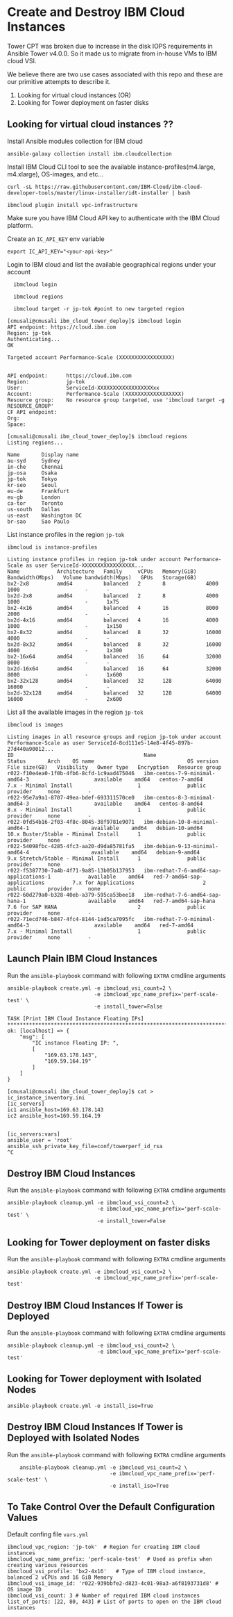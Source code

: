 Create and Destroy IBM Cloud Instances
=======================================

Tower CPT was broken due to increase in the disk IOPS requirements in Ansible Tower v4.0.0. So it made us to migrate from in-house VMs to IBM cloud VSI.

We believe there are two use cases associated with this repo and these are our primitive attempts to describe it.
1. Looking for virtual cloud instances (OR)
2. Looking for Tower deployment on faster disks

Looking for virtual cloud instances ??
------------------------------------

Install Ansible modules collection for IBM cloud

    ansible-galaxy collection install ibm.cloudcollection  

Install IBM Cloud CLI tool to see the available instance-profiles(m4.large, m4.xlarge), OS-images, and etc...

    curl -sL https://raw.githubusercontent.com/IBM-Cloud/ibm-cloud-developer-tools/master/linux-installer/idt-installer | bash

    ibmcloud plugin install vpc-infrastructure

Make sure you have IBM Cloud API key to authenticate with the IBM Cloud platform.

Create an `IC_API_KEY` env variable

    export IC_API_KEY="<your-api-key>"

Login to IBM cloud and list the available geographical regions under your account

      ibmcloud login

      ibmcloud regions

      ibmcloud target -r jp-tok #point to new targeted region

```
[cmusali@cmusali ibm_cloud_tower_deploy]$ ibmcloud login
API endpoint: https://cloud.ibm.com
Region: jp-tok
Authenticating...
OK

Targeted account Performance-Scale (XXXXXXXXXXXXXXXXX)


API endpoint:      https://cloud.ibm.com   
Region:            jp-tok   
User:              ServiceId-XXXXXXXXXXXXXXXXXXxx   
Account:           Performance-Scale (XXXXXXXXXXXXXXXXXX)   
Resource group:    No resource group targeted, use 'ibmcloud target -g RESOURCE_GROUP'   
CF API endpoint:      
Org:                  
Space:    

[cmusali@cmusali ibm_cloud_tower_deploy]$ ibmcloud regions
Listing regions...

Name       Display name   
au-syd     Sydney   
in-che     Chennai   
jp-osa     Osaka   
jp-tok     Tokyo   
kr-seo     Seoul   
eu-de      Frankfurt   
eu-gb      London   
ca-tor     Toronto   
us-south   Dallas   
us-east    Washington DC   
br-sao     Sao Paulo   
```

List instance profiles in the region `jp-tok`

    ibmcloud is instance-profiles

```
Listing instance profiles in region jp-tok under account Performance-Scale as user ServiceId-XXXXXXXXXXXXXXXXX...
Name            Architecture   Family     vCPUs   Memory(GiB)   Bandwidth(Mbps)   Volume bandwidth(Mbps)   GPUs   Storage(GB)   
bx2-2x8         amd64          balanced   2       8             4000              1000                     -      -   
bx2d-2x8        amd64          balanced   2       8             4000              1000                     -      1x75   
bx2-4x16        amd64          balanced   4       16            8000              2000                     -      -   
bx2d-4x16       amd64          balanced   4       16            4000              1000                     -      1x150   
bx2-8x32        amd64          balanced   8       32            16000             4000                     -      -   
bx2d-8x32       amd64          balanced   8       32            16000             4000                     -      1x300   
bx2-16x64       amd64          balanced   16      64            32000             8000                     -      -   
bx2d-16x64      amd64          balanced   16      64            32000             8000                     -      1x600   
bx2-32x128      amd64          balanced   32      128           64000             16000                    -      -   
bx2d-32x128     amd64          balanced   32      128           64000             16000                    -      2x600   
```

List all the available images in the region `jp-tok`

    ibmcloud is images


```
Listing images in all resource groups and region jp-tok under account Performance-Scale as user ServiceId-8cd111e5-14e8-4f45-897b-27d440a90012...
ID                                          Name                                               Status       Arch    OS name                              OS version                                File size(GB)   Visibility   Owner type   Encryption   Resource group   
r022-f10e4ea0-1f0b-4fb6-8cfd-1c9aad475046   ibm-centos-7-9-minimal-amd64-3                     available    amd64   centos-7-amd64                       7.x - Minimal Install                     1               public       provider     none         -   
r022-95e7a9a1-8707-49ea-bdef-693311570ce0   ibm-centos-8-3-minimal-amd64-3                     available    amd64   centos-8-amd64                       8.x - Minimal Install                     1               public       provider     none         -   
r022-0fd54b16-2f03-4f8c-8045-38f9781e9071   ibm-debian-10-8-minimal-amd64-1                    available    amd64   debian-10-amd64                      10.x Buster/Stable - Minimal Install      1               public       provider     none         -   
r022-54098fbc-4285-4fc3-aa20-d9da85781fa5   ibm-debian-9-13-minimal-amd64-4                    available    amd64   debian-9-amd64                       9.x Stretch/Stable - Minimal Install      1               public       provider     none         -   
r022-f5387730-7a4b-4f71-9a85-13b05b137953   ibm-redhat-7-6-amd64-sap-applications-1            available    amd64   red-7-amd64-sap-applications         7.x for Applications                      2               public       provider     none         -   
r022-60d279a0-b328-40eb-a379-595ca53bee18   ibm-redhat-7-6-amd64-sap-hana-1                    available    amd64   red-7-amd64-sap-hana                 7.6 for SAP HANA                          2               public       provider     none         -   
r022-71ecd746-b847-4fc4-8144-1ad5ca7095fc   ibm-redhat-7-9-minimal-amd64-3                     available    amd64   red-7-amd64                          7.x - Minimal Install                     1               public       provider     none         -   
```

Launch Plain IBM Cloud Instances
---------------------------------

Run the `ansible-playbook` command with following `EXTRA` cmdline arguments

    ansible-playbook create.yml -e ibmcloud_vsi_count=2 \
                                -e ibmcloud_vpc_name_prefix='perf-scale-test' \
                                -e install_tower=False
```
TASK [Print IBM Cloud Instance Floating IPs] ***************************************************************************************************************************************
ok: [localhost] => {
    "msg": [
        "IC instance Floating IP: ",
        [
            "169.63.178.143",
            "169.59.164.19"
        ]
    ]
}
```
```
[cmusali@cmusali ibm_cloud_tower_deploy]$ cat > ic_instance_inventory.ini
[ic_servers]
ic1 ansible_host=169.63.178.143
ic2 ansible_host=169.59.164.19


[ic_servers:vars]
ansible_user = 'root'          
ansible_ssh_private_key_file=conf/towerperf_id_rsa
^C
```

Destroy IBM Cloud Instances
----------------------------

Run the `ansible-playbook` command with following `EXTRA` cmdline arguments

    ansible-playbook cleanup.yml -e ibmcloud_vsi_count=2 \
                                 -e ibmcloud_vpc_name_prefix='perf-scale-test' \
                                 -e install_tower=False


Looking for Tower deployment on faster disks
---------------------------------------------

Run the `ansible-playbook` command with following `EXTRA` cmdline arguments

    ansible-playbook create.yml -e ibmcloud_vsi_count=2 \
                                -e ibmcloud_vpc_name_prefix='perf-scale-test'


Destroy IBM Cloud Instances If Tower is Deployed
------------------------------------------------

Run the `ansible-playbook` command with following `EXTRA` cmdline arguments

    ansible-playbook cleanup.yml -e ibmcloud_vsi_count=2 \
                                 -e ibmcloud_vpc_name_prefix='perf-scale-test'


Looking for Tower deployment with Isolated Nodes
------------------------------------------------
    ansible-playbook create.yml -e install_iso=True


Destroy IBM Cloud Instances If Tower is Deployed with Isolated Nodes
--------------------------------------------------------------------

Run the `ansible-playbook` command with following `EXTRA` cmdline arguments

        ansible-playbook cleanup.yml -e ibmcloud_vsi_count=2 \
                                     -e ibmcloud_vpc_name_prefix='perf-scale-test' \
                                     -e install_iso=True

To Take Control Over the Default Configuration Values
------------------------------------------------------

Default confing file `vars.yml`

    ibmcloud_vpc_region: 'jp-tok'  # Region for creating IBM cloud instances
    ibmcloud_vpc_name_prefix: 'perf-scale-test'  # Used as prefix when creating various resources
    ibmcloud_vsi_profile: 'bx2-4x16'   # Type of IBM cloud instance, balanced 2 vCPUs and 16 GiB Memory
    ibmcloud_vsi_image_id: 'r022-939bbfe2-d823-4c01-98a3-a6f8193731d8' # OS image ID
    ibmcloud_vsi_count: 3 # Number of required IBM cloud instances
    list_of_ports: [22, 80, 443] # List of ports to open on the IBM cloud instances
